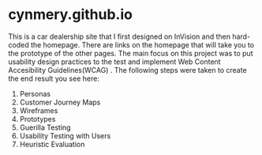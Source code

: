 # cynmery.github.io

This is a car dealership site that I first designed on InVision and then hard-coded the homepage. There are links on the homepage that will take you to the prototype of the other pages. 
The main focus on this project was to put usability design practices to the test and implement Web Content Accesibility Guidelines(WCAG) . The following steps were taken to  create the end result you see here: 

  1. Personas
  2. Customer Journey Maps
  3. Wireframes
  4. Prototypes
  5. Guerilla Testing
  6. Usability Testing with Users
  7. Heuristic Evaluation
